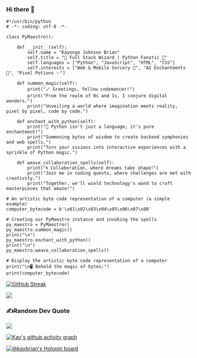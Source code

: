 ### Hi there 👋

```
#!/usr/bin/python
# -*- coding: utf-8 -*-

class PyMaestro():

    def __init__(self):
        self.name = "Kayongo Johnson Brian"
        self.title = "🚀 Full Stack Wizard | Python Fanatic 🐍"
        self.languages = ["Python", "JavaScript", "HTML", "CSS"]
        self.interests = ["Web & Mobile Sorcery 📱", "AI Enchantments 🤖", "Pixel Potions ✨"]

    def summon_magic(self):
        print("🪄 Greetings, fellow codemancer!")
        print("From the realm of 0s and 1s, I conjure digital wonders.")
        print("Unveiling a world where imagination meets reality, pixel by pixel, code by code.")

    def enchant_with_python(self):
        print("🔮 Python isn't just a language; it's pure enchantment!")
        print("Summoning bytes of wisdom to create backend symphonies and web spells.")
        print("Turn your visions into interactive experiences with a sprinkle of Python magic.")

    def weave_collaboration_spells(self):
        print("🌀 Collaboration, where dreams take shape!")
        print("Join me in coding quests, where challenges are met with creativity.")
        print("Together, we'll wield technology's wand to craft masterpieces that amaze!")

# An artistic byte code representation of a computer (a simple example)
computer_bytecode = b'\x01\x02\x03\x04\x05\x06\x07\x08'

# Creating our PyMaestro instance and invoking the spells
py_maestro = PyMaestro()
py_maestro.summon_magic()
print("\n")
py_maestro.enchant_with_python()
print("\n")
py_maestro.weave_collaboration_spells()

# Display the artistic byte code representation of a computer
print("\n🖥️ Behold the magic of bytes:")
print(computer_bytecode)

```

[![GitHub Streak](https://github-readme-streak-stats.herokuapp.com?user=kaybrian&theme=merko&hide_border=true&date_format=M%20j%5B%2C%20Y%5D)](https://git.io/streak-stats)

<a href="https://github.com/kaybrian/github-readme-stats">
  <img align="center" src="https://github-readme-stats.vercel.app/api?username=kaybrian&theme=dark&show_icons=true&count_private=true" “Kayongo’s GutHub Stats" />
</a>

### ✍️Random Dev Quote
![](https://quotes-github-readme.vercel.app/api?type=horizontal&theme=github_dark)

 [![Kay's github activity graph](https://github-readme-activity-graph.vercel.app/graph?username=kaybrian&bg_color=0d1117&color=708090&line=139ae1&point=ffffff&area=true&hide_border=true)](https://github.com/kaybrian/github-readme-activity-graph)

[![@kaybrian's Holopin board](https://holopin.me/kaybrian)](https://holopin.io/@kaybrian)

